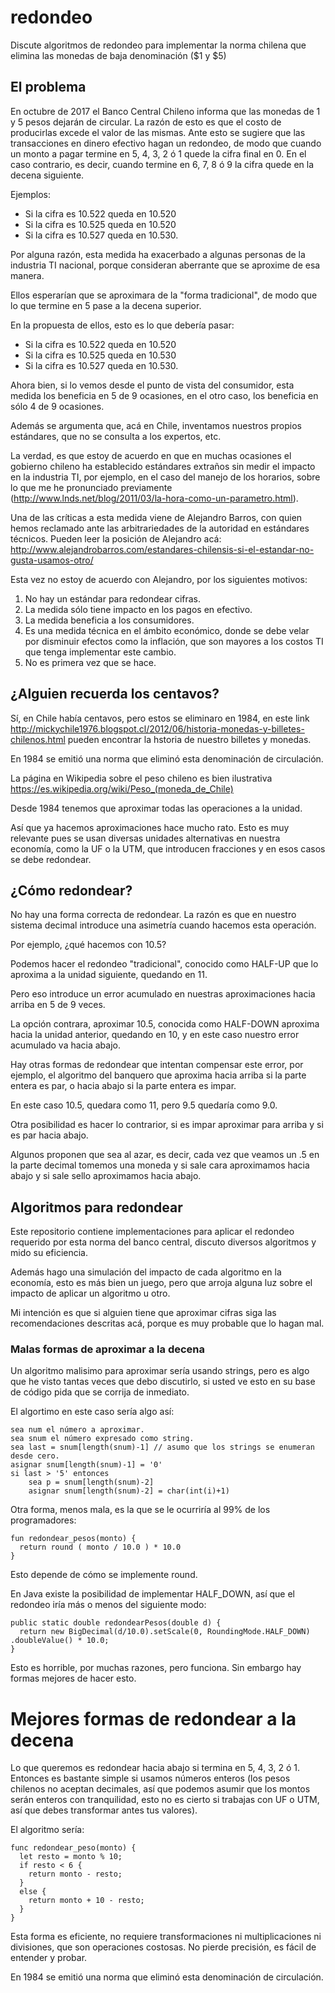 # redondeo
Discute algoritmos de redondeo para implementar la norma chilena que elimina las monedas de baja denominación ($1 y $5)

## El problema

En octubre de 2017 el Banco Central Chileno informa que las monedas de 1 y 5 pesos dejarán de circular.
La razón de esto es que el costo de producirlas excede el valor de las mismas.
Ante esto se sugiere que las transacciones en dinero efectivo hagan un redondeo,
de modo que cuando un monto a pagar termine en 5, 4, 3, 2 ó 1 quede la cifra final en 0. 
En el caso contrario, es decir, cuando termine en 6, 7, 8 ó 9 la cifra quede en la decena siguiente.

Ejemplos:

  - Si la cifra es 10.522 queda en 10.520
  - Si la cifra es 10.525 queda en 10.520
  - Si la cifra es 10.527 queda en 10.530.
  
Por alguna razón, esta medida ha exacerbado a algunas personas de la industria TI nacional, 
porque consideran aberrante que se aproxime de esa manera.

Ellos esperarían que se aproximara de la "forma tradicional", de modo que lo que termine en 5 pase a la decena superior.

En la propuesta de ellos, esto es lo que debería pasar:

  - Si la cifra es 10.522 queda en 10.520
  - Si la cifra es 10.525 queda en 10.530
  - Si la cifra es 10.527 queda en 10.530.
  
Ahora bien, si lo vemos desde el punto de vista del consumidor, esta medida los beneficia en 5 de 9 ocasiones, en el otro caso, 
los beneficia en sólo 4 de 9 ocasiones.

Además se argumenta que, acá en Chile, inventamos nuestros propios estándares, que no se consulta a los expertos, etc.

La verdad, es que  estoy de acuerdo en que en muchas ocasiones el gobierno chileno ha establecido estándares extraños 
sin medir el impacto en la industria TI, por ejemplo, en el caso del manejo de los horarios, sobre lo que me he pronunciado 
previamente (http://www.lnds.net/blog/2011/03/la-hora-como-un-parametro.html).

Una de las críticas a esta medida viene de Alejandro Barros, con quien hemos reclamado ante las arbitrariedades de la autoridad
en estándares técnicos. Pueden leer la posición de Alejandro acá: http://www.alejandrobarros.com/estandares-chilensis-si-el-estandar-no-gusta-usamos-otro/

Esta vez no estoy de acuerdo con Alejandro, por los siguientes motivos:

1. No hay un estándar para redondear cifras.
2. La medida sólo tiene impacto en los pagos en efectivo.
3. La medida beneficia a los consumidores.
4. Es una medida técnica en el ámbito económico, donde se debe velar por disminuir efectos como la inflación, que son mayores
a los costos TI que tenga implementar este cambio.
5. No es primera vez que se hace.

## ¿Alguien recuerda los centavos?

Sí, en Chile había centavos, pero estos se eliminaro en 1984, en este link http://mickychile1976.blogspot.cl/2012/06/historia-monedas-y-billetes-chilenos.html
pueden encontrar la hstoria de nuestro billetes y monedas.

En 1984 se emitió una norma que eliminó esta denominación de circulación.

La página en Wikipedia sobre el peso chileno es bien ilustrativa https://es.wikipedia.org/wiki/Peso_(moneda_de_Chile)

Desde 1984 tenemos que aproximar todas las operaciones a la unidad. 

Así que ya hacemos aproximaciones hace mucho rato.
Esto es muy relevante pues se usan diversas unidades alternativas en nuestra economía, como la UF o la UTM, que 
introducen fracciones y en esos casos se debe redondear. 

## ¿Cómo redondear?

No hay una forma correcta de redondear. La razón es que en nuestro sistema decimal introduce una asimetría cuando hacemos
esta operación.

Por ejemplo, ¿qué hacemos con 10.5?

Podemos hacer el redondeo "tradicional", conocido como HALF-UP que lo aproxima a la unidad siguiente, quedando en 11.

Pero eso introduce un error acumulado en nuestras aproximaciones hacia arriba en 5 de 9 veces.

La opción contrara, aproximar 10.5, conocida como HALF-DOWN aproxima hacia la unidad anterior, quedando en 10, y en este caso
nuestro error acumulado va hacia abajo.

Hay otras formas de redondear que intentan compensar este error, por ejemplo, el algoritmo del banquero que aproxima
hacia arriba si la parte entera es par, o hacia abajo si la parte entera es impar.

En este caso 10.5, quedara como 11, pero 9.5 quedaría como 9.0.

Otra posibilidad es hacer lo contrarior, si es impar aproximar para arriba y si es par hacia abajo.

Algunos proponen que sea al azar, es decir, cada vez que veamos un .5 en la parte decimal tomemos una moneda y
si sale cara aproximamos hacia abajo y si sale sello aproximamos hacia abajo.

## Algoritmos para redondear

Este repositorio contiene implementaciones para aplicar el redondeo requerido por esta norma del banco central, discuto diversos
algoritmos y mido su eficiencia. 

Además hago una simulación del impacto de cada algoritmo en la economía, esto es más bien un juego, pero que arroja alguna luz
sobre el impacto de aplicar un algoritmo u otro.

Mi intención es que si alguien tiene que aproximar cifras siga las recomendaciones descritas acá, 
porque es muy probable que lo hagan mal.

### Malas formas de aproximar a la decena

Un algoritmo malisimo para aproximar sería usando strings, pero es algo que he visto tantas veces que debo discutirlo,
si usted ve esto en su base de código pida que se corrija de inmediato.

El algortimo en este caso sería algo así:

    sea num el número a aproximar.
    sea snum el número expresado como string.
    sea last = snum[length(snum)-1] // asumo que los strings se enumeran desde cero.
    asignar snum[length(snum)-1] = '0'
    si last > '5' entonces
        sea p = snum[length(snum)-2]
        asignar snum[length(snum)-2] = char(int(i)+1)
    
Otra forma, menos mala, es la que se le ocurriría al 99% de los programadores:

    fun redondear_pesos(monto) {
      return round ( monto / 10.0 ) * 10.0
    }

Esto depende de cómo se implemente round. 

En Java existe la posibilidad de implementar HALF_DOWN, así que el redondeo iría más o menos del siguiente modo:

    public static double redondearPesos(double d) {
      return new BigDecimal(d/10.0).setScale(0, RoundingMode.HALF_DOWN) .doubleValue() * 10.0;
    }
  
Esto es horrible, por muchas razones, pero funciona. 
Sin embargo hay formas mejores de hacer esto.

# Mejores formas de redondear a la decena

Lo que queremos es redondear hacia abajo si termina en 5, 4, 3, 2 ó 1. 
Entonces es bastante simple si usamos números enteros (los pesos chilenos no aceptan decimales, así que podemos
asumir que los montos serán enteros con tranquilidad, esto no es cierto si trabajas con UF o UTM, así que debes
transformar antes tus valores).

El algoritmo sería:

    func redondear_peso(monto) {
      let resto = monto % 10;
      if resto < 6 {
        return monto - resto;
      } 
      else {
        return monto + 10 - resto;
      }
    }
 
Esta forma es eficiente, no requiere transformaciones ni multiplicaciones ni divisiones, que son operaciones costosas.
No pierde precisión, es fácil de entender y probar.



En 1984 se emitió una norma que eliminó esta denominación de circulación.
